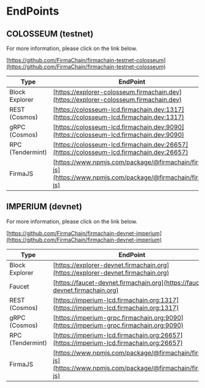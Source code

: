 # EndPoints

## COLOSSEUM (testnet) <a href="#colosseum-testnet" id="colosseum-testnet"></a>

For more information, please click on the link below.

​[https://github.com/FirmaChain/firmachain-testnet-colosseum](https://github.com/FirmaChain/firmachain-testnet-colosseum)​

| Type             | EndPoint                                                                                                 |
| ---------------- | -------------------------------------------------------------------------------------------------------- |
| Block Explorer   | [https://explorer-colosseum.firmachain.dev](https://explorer-colosseum.firmachain.dev)                   |
| REST (Cosmos)    | [https://colosseum-lcd.firmachain.dev:1317](https://colosseum-lcd.firmachain.dev:1317)                   |
| gRPC (Cosmos)    | [https://colosseum-lcd.firmachain.dev:9090](https://colosseum-lcd.firmachain.dev:9090)                   |
| RPC (Tendermint) | [https://colosseum-lcd.firmachain.dev:26657](https://colosseum-lcd.firmachain.dev:26657)                 |
| FirmaJS          | [https://www.npmjs.com/package/@firmachain/firma-js](https://www.npmjs.com/package/@firmachain/firma-js) |



## IMPERIUM (devnet)

For more information, please click on the link below.

[https://github.com/FirmaChain/firmachain-devnet-imperium](https://github.com/FirmaChain/firmachain-devnet-imperium)

| Type             | EndPoint                                                                                                  |
| ---------------- | --------------------------------------------------------------------------------------------------------- |
| Block Explorer   | [https://explorer-devnet.firmachain.org](https://explorer-devnet.firmachain.org)                          |
| Faucet           | ​[https://faucet-devnet.firmachain.org](https://faucet-devnet.firmachain.org)                             |
| REST (Cosmos)    | ​[https://imperium-lcd.firmachain.org:1317](https://imperium-lcd.firmachain.org:1317)                     |
| gRPC (Cosmos)    | ​[https://imperium-grpc.firmachain.org:9090](https://imperium-grpc.firmachain.org:9090)                   |
| RPC (Tendermint) | ​[https://imperium-lcd.firmachain.org:26657](https://imperium-lcd.firmachain.org:26657)                   |
| FirmaJS          | ​[https://www.npmjs.com/package/@firmachain/firma-js](https://www.npmjs.com/package/@firmachain/firma-js) |
